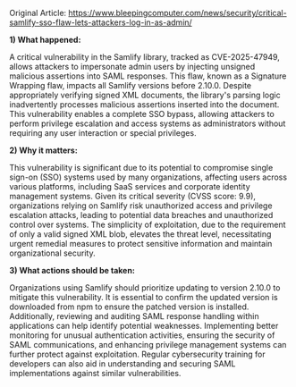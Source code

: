 Original Article: https://www.bleepingcomputer.com/news/security/critical-samlify-sso-flaw-lets-attackers-log-in-as-admin/

**1) What happened:**

A critical vulnerability in the Samlify library, tracked as CVE-2025-47949, allows attackers to impersonate admin users by injecting unsigned malicious assertions into SAML responses. This flaw, known as a Signature Wrapping flaw, impacts all Samlify versions before 2.10.0. Despite appropriately verifying signed XML documents, the library's parsing logic inadvertently processes malicious assertions inserted into the document. This vulnerability enables a complete SSO bypass, allowing attackers to perform privilege escalation and access systems as administrators without requiring any user interaction or special privileges.

**2) Why it matters:**

This vulnerability is significant due to its potential to compromise single sign-on (SSO) systems used by many organizations, affecting users across various platforms, including SaaS services and corporate identity management systems. Given its critical severity (CVSS score: 9.9), organizations relying on Samlify risk unauthorized access and privilege escalation attacks, leading to potential data breaches and unauthorized control over systems. The simplicity of exploitation, due to the requirement of only a valid signed XML blob, elevates the threat level, necessitating urgent remedial measures to protect sensitive information and maintain organizational security.

**3) What actions should be taken:**

Organizations using Samlify should prioritize updating to version 2.10.0 to mitigate this vulnerability. It is essential to confirm the updated version is downloaded from npm to ensure the patched version is installed. Additionally, reviewing and auditing SAML response handling within applications can help identify potential weaknesses. Implementing better monitoring for unusual authentication activities, ensuring the security of SAML communications, and enhancing privilege management systems can further protect against exploitation. Regular cybersecurity training for developers can also aid in understanding and securing SAML implementations against similar vulnerabilities.